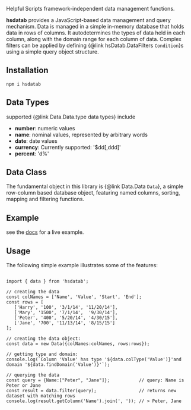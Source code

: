 Helpful Scripts framework-independent data management functions. 

**hsdatab** provides a JavaScript-based data management and query mechanism.
Data is managed in a simple in-memory database that holds data in rows of columns. 
It autodetermines the types of data held in each column, along with the 
domain range for each column of data. 
Complex filters can be applied by defining {@link hsDatab.DataFilters `Condition`}s using a simple query object structure.

## Installation
`npm i hsdatab`

## Data Types
supported {@link Data.Data.type data types} include
- **number**: numeric values
- **name**: nominal values, represented by arbitrary words
- **date**: date values
- **currency**: Currently supported: '$dd[,ddd]'
- **percent**: 'd%'

## Data Class
The fundamental object in this library is {@link Data.Data `Data`}, 
a simple row-column based database object, 
featuring named columns, sorting, mapping and filtering functions.

## Example
see the [docs](https://helpfulscripts.github.io/hsDatab/docs/indexGH.html#!/api/hsDatab/0) for a live example.

## Usage 
The following simple example illustrates some of the features: 
``` 

import { data } from 'hsdatab';

// creating the data
const colNames = ['Name', 'Value', 'Start', 'End'];
const rows = [
   ['Harry', '100', '3/1/14', '11/20/14'], 
   ['Mary', '1500', '7/1/14',  '9/30/14'],
   ['Peter', '400', '5/20/14', '4/30/15'],  
   ['Jane', '700', '11/13/14', '8/15/15']
];

// creating the data object:
const data = new Data({colNames:colNames, rows:rows});

// getting type and domain:
console.log(`Column 'Value' has type '${data.colType('Value')}'and domain '${data.findDomain('Value')}'`);

// querying the data
const query = {Name:["Peter", "Jane"]};           // query: Name is Peter or Jane
const result = data.filter(query);                // returns new dataset with matching rows
console.log(result.getColumn('Name').join(', ')); // > Peter, Jane
```
